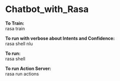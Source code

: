 # Chatbot_with_Rasa

<b>To Train:</b> <br>
rasa train

<b>To run with verbose about Intents and Confidence:</b><br>
rasa shell nlu

<b>To run:</b><br>
rasa shell

<b>To run Action Server:</b><br>
rasa run actions
